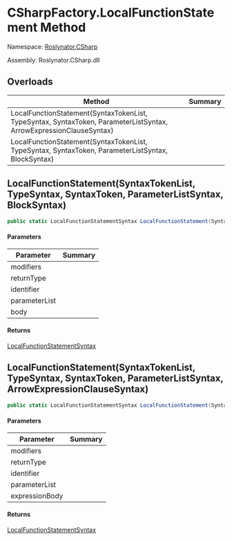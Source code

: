 # CSharpFactory\.LocalFunctionStatement Method

Namespace: [Roslynator.CSharp](../../README.md)

Assembly: Roslynator\.CSharp\.dll

## Overloads

| Method | Summary |
| ------ | ------- |
| LocalFunctionStatement\(SyntaxTokenList, TypeSyntax, SyntaxToken, ParameterListSyntax, ArrowExpressionClauseSyntax\) | |
| LocalFunctionStatement\(SyntaxTokenList, TypeSyntax, SyntaxToken, ParameterListSyntax, BlockSyntax\) | |

## LocalFunctionStatement\(SyntaxTokenList, TypeSyntax, SyntaxToken, ParameterListSyntax, BlockSyntax\)

```csharp
public static LocalFunctionStatementSyntax LocalFunctionStatement(SyntaxTokenList modifiers, TypeSyntax returnType, SyntaxToken identifier, ParameterListSyntax parameterList, BlockSyntax body)
```

#### Parameters

| Parameter | Summary |
| --------- | ------- |
| modifiers | |
| returnType | |
| identifier | |
| parameterList | |
| body | |

#### Returns

[LocalFunctionStatementSyntax](https://docs.microsoft.com/en-us/dotnet/api/microsoft.codeanalysis.csharp.syntax.localfunctionstatementsyntax)


## LocalFunctionStatement\(SyntaxTokenList, TypeSyntax, SyntaxToken, ParameterListSyntax, ArrowExpressionClauseSyntax\)

```csharp
public static LocalFunctionStatementSyntax LocalFunctionStatement(SyntaxTokenList modifiers, TypeSyntax returnType, SyntaxToken identifier, ParameterListSyntax parameterList, ArrowExpressionClauseSyntax expressionBody)
```

#### Parameters

| Parameter | Summary |
| --------- | ------- |
| modifiers | |
| returnType | |
| identifier | |
| parameterList | |
| expressionBody | |

#### Returns

[LocalFunctionStatementSyntax](https://docs.microsoft.com/en-us/dotnet/api/microsoft.codeanalysis.csharp.syntax.localfunctionstatementsyntax)


